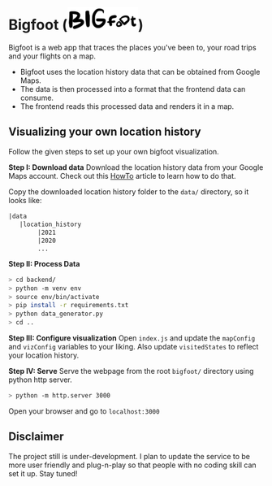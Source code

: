 # Bigfoot (<img src="/assets/logo.png" />)

Bigfoot is a web app that traces the places you've been to, your road trips and your flights on a map.

- Bigfoot uses the location history data that can be obtained from Google Maps.
- The data is then processed into a format that the frontend data can consume.
- The frontend reads this processed data and renders it in a map.

## Visualizing your own location history

Follow the given steps to set up your own bigfoot visualization.

**Step I: Download data**
Download the location history data from your Google Maps account. Check out this [HowTo](https://www.howtogeek.com/725241/how-to-download-your-google-maps-data/) article to learn how to do that.

Copy the downloaded location history folder to the `data/` directory, so it looks like:
``` plain
|data
   |location_history
        |2021
        |2020
        ...
```

**Step II: Process Data**
``` bash
> cd backend/
> python -m venv env
> source env/bin/activate
> pip install -r requirements.txt
> python data_generator.py
> cd ..
```

**Step III: Configure visualization**
Open `index.js` and update the `mapConfig` and `vizConfig` variables to your liking. Also update `visitedStates` to reflect your location history.

**Step IV: Serve**
Serve the webpage from the root `bigfoot/` directory using python http server.
``` bash
> python -m http.server 3000
```
Open your browser and go to `localhost:3000`

## Disclaimer

The project still is under-development. I plan to update the service to be more user friendly and plug-n-play so that people with no coding skill can set it up. Stay tuned!

